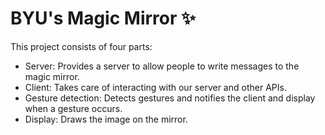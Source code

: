 # BYU's Magic Mirror ✨

This project consists of four parts:

- Server: Provides a server to allow people to write messages to the magic mirror.
- Client: Takes care of interacting with our server and other APIs.
- Gesture detection: Detects gestures and notifies the client and display when a gesture occurs.
- Display: Draws the image on the mirror.
